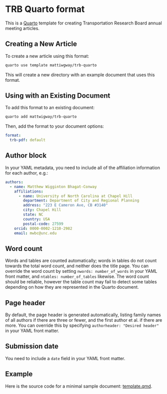 
# TRB Quarto format

This is a [Quarto](https://quarto.org) template for creating Transportation Research Board annual meeting articles.

## Creating a New Article

To create a new article using this format:

```bash
quarto use template mattiwgway/trb-quarto
```

This will create a new directory with an example document that uses this format.

## Using with an Existing Document

To add this format to an existing document:

```bash
quarto add mattwigway/trb-quarto
```

Then, add the format to your document options:

```yaml
format:
  trb-pdf: default
```

## Author block

In your YAML metadata, you need to include all of the affiliation information for each author, e.g.:

```yaml
authors:
  - name: Matthew Wigginton Bhagat-Conway
    affiliations:
      - name: University of North Carolina at Chapel Hill
        department: Department of City and Regional Planning
        address: "223 E Cameron Ave, CB #3140"
        city: Chapel Hill
        state: NC
        country: USA
        postal-code: 27599
    orcid: 0000-0002-1210-2982
    email: mwbc@unc.edu
```

## Word count

Words and tables are counted automatically; words in tables do not count towards the total word count, and neither does the title page. You can override the word count by setting `nwords: number_of_words` in your YAML front matter, and `ntables: number_of_tables` likewise. The word count should be reliable, however the table count may fail to detect some tables depending on how they are represented in the Quarto document.

## Page header

By default, the page header is generated automatically, listing family names of all authors if there are three or fewer, and the first author et al. if there are more. You can override this by specifying `authorheader: "Desired header"` in your YAML front matter.

## Submission date

You need to include a `date` field in your YAML front matter.

## Example

Here is the source code for a minimal sample document: [template.qmd](template.qmd).

